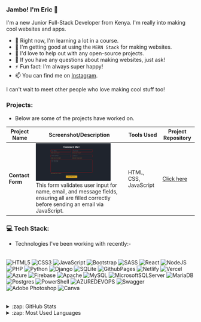 
### Jambo! I'm Eric 👋

I'm a new Junior Full-Stack Developer from Kenya. I'm really into making cool websites and apps.

- 🔭 Right now, I'm learning a lot in a course.
- 🌱 I'm getting good at using the `MERN Stack` for making websites.
- 👯 I'd love to help out with any open-source projects.
- 💬 If you have any questions about making websites, just ask!
- ⚡ Fun fact: I'm always super happy!
- 📫 You can find me on [Instagram](https://www.instagram.com/nzyok10/).

I can't wait to meet other people who love making cool stuff too!
<!-- - 🤔 I’m looking for help with Flutter -->

### Projects:

- Below are some of the projects have worked on.

| Project Name | Screenshot/Description | Tools Used | Project Repository |
|--------------|------------------------|------------|--------------------|
| **Contact Form** |<img src="img/contact.png" alt="Contact form" width="200px" height="100px">  <br> This form validates user input for name, email, and message fields, ensuring all are filled correctly before sending an email via JavaScript. | HTML, CSS, JavaScript | [Click here](https://contac-me.netlify.app/) |


### 💻 Tech Stack:
  - Technologies I've been working with recently:-
######
![HTML5](https://img.shields.io/badge/html5-%23E34F26.svg?style=plastic&logo=html5&logoColor=white) 
![CSS3](https://img.shields.io/badge/css3-%231572B6.svg?style=plastic&logo=css3&logoColor=white) 
![JavaScript](https://img.shields.io/badge/javascript-%23323330.svg?style=plastic&logo=javascript&logoColor=%23F7DF1E) 
![Bootstrap](https://img.shields.io/badge/bootstrap-%238511FA.svg?style=plastic&logo=bootstrap&logoColor=white) 
![SASS](https://img.shields.io/badge/SASS-hotpink.svg?style=plastic&logo=SASS&logoColor=white) 
![React](https://img.shields.io/badge/react-%2320232a.svg?style=plastic&logo=react&logoColor=%2361DAFB)
![NodeJS](https://img.shields.io/badge/node.js-6DA55F?style=plastic&logo=node.js&logoColor=white)
![PHP](https://img.shields.io/badge/php-%23777BB4.svg?style=plastic&logo=php&logoColor=white) 
![Python](https://img.shields.io/badge/python-3670A0?style=plastic&logo=python&logoColor=ffdd54) 
![Django](https://img.shields.io/badge/django-%23092E20.svg?style=plastic&logo=django&logoColor=white) 
![SQLite](https://img.shields.io/badge/sqlite-%2307405e.svg?style=plastic&logo=sqlite&logoColor=white) 
![GithubPages](https://img.shields.io/badge/github%20pages-121013?style=plastic&logo=github&logoColor=white)
![Netlify](https://img.shields.io/badge/netlify-%23000000.svg?style=plastic&logo=netlify&logoColor=#00C7B7) 
![Vercel](https://img.shields.io/badge/vercel-%23000000.svg?style=plastic&logo=vercel&logoColor=white) 
![Azure](https://img.shields.io/badge/azure-%230072C6.svg?style=plastic&logo=microsoftazure&logoColor=white) 
![Firebase](https://img.shields.io/badge/Firebase-039BE5?style=plastic&logo=Firebase&logoColor=white) 
![Apache](https://img.shields.io/badge/apache-%23D42029.svg?style=plastic&logo=apache&logoColor=white)
![MySQL](https://img.shields.io/badge/mysql-%2300000f.svg?style=plastic&logo=mysql&logoColor=white) 
![MicrosoftSQLServer](https://img.shields.io/badge/Microsoft%20SQL%20Server-CC2927?style=plastic&logo=microsoft%20sql%20server&logoColor=white) 
![MariaDB](https://img.shields.io/badge/MariaDB-003545?style=plastic&logo=mariadb&logoColor=white)
![Postgres](https://img.shields.io/badge/postgres-%23316192.svg?style=plastic&logo=postgresql&logoColor=white) 
![PowerShell](https://img.shields.io/badge/PowerShell-%235391FE.svg?style=plastic&logo=powershell&logoColor=white) 
![AZUREDEVOPS](https://img.shields.io/badge/azuredevops-0078D7.svg?style=plastic&logo=azuredevops&logoColor=white&color=%230078D7) 
![Swagger](https://img.shields.io/badge/-Swagger-%23Clojure?style=plastic&logo=swagger&logoColor=white)
![Adobe Photoshop](https://img.shields.io/badge/adobe%20photoshop-%2331A8FF.svg?style=plastic&logo=adobe%20photoshop&logoColor=white) 
![Canva](https://img.shields.io/badge/Canva-%2300C4CC.svg?style=plastic&logo=Canva&logoColor=white) 

######

<details>
  <summary>:zap: GitHub Stats</summary>

![](https://github-readme-stats.vercel.app/api?username=nzyoka10&theme=radical&hide_border=true&include_all_commits=false&count_private=false)<br/>
<!-- ![](https://github-readme-streak-stats.herokuapp.com/?user=nzyoka10&theme=radical&hide_border=true) -->

</details>

<details>
  <summary>:zap: Most Used Languages</summary>

![](https://github-readme-stats.vercel.app/api/top-langs/?username=nzyoka10&theme=radical&hide_border=true&include_all_commits=false&count_private=false&layout=compact)

</details>

[website]: https://nzyoka-developer.com/
[YouTube]: https://www.youtube.com/watch?v=rWMuEIcdJP4&ab_channel=Codecademy
[instagram]: https://www.instagram.com/_byte.bard__
[linkedin]: https://linkedin.com/in/eric-nzyoka

